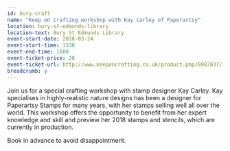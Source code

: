 ```yaml
---
id: bury-craft
name: "Keep on Crafting workshop with Kay Carley of Paperartsy"
location: bury-st-edmunds-library
location-text: Bury St Edmunds Library
event-start-date: 2018-03-24
event-start-time: 1330
event-end-time: 1600
event-ticket-price: 20
event-ticket-url: http://www.keeponcrafting.co.uk/product.php/6987037/
breadcrumb: y
---
```


Join us for a special crafting workshop with stamp designer Kay Carley. Kay specialises in highly-realistic nature designs has been a designer for Paperartsy Stamps for many years, with her stamps selling well all over the world. This workshop offers the opportunity to benefit from her expert knowledge and skill and preview her 2018 stamps and stencils, which are currently in production.

Book in advance to avoid disappointment.
